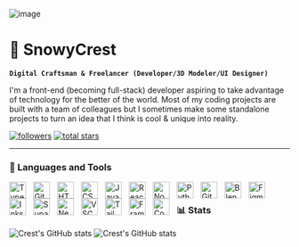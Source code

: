 ![image](https://github.com/user-attachments/assets/6835879c-3f88-48e4-b9da-d125bbd3d9eb)

# 🧊 SnowyCrest

**`Digital Craftsman & Freelancer (Developer/3D Modeler/UI Designer)`**

I'm a front-end (becoming full-stack) developer aspiring to take advantage of technology for the better of the world. Most of my coding projects are built with a team of colleagues but I sometimes make some standalone projects to turn an idea that I think is cool & unique into reality.

<p align="left">
      <a href="https://github.com/SnowyCrest?tab=followers">
         <img alt="followers" title="Follow me on Github" src="https://custom-icon-badges.demolab.com/github/followers/SnowyCrest?color=236ad3&labelColor=1155ba&style=for-the-badge&logo=person-add&label=Follow&logoColor=white"/></a>
      <a href="https://github.com/SnowyCrest?tab=repositories&sort=stargazers">
         <img alt="total stars" title="Total stars on GitHub" src="https://custom-icon-badges.demolab.com/github/stars/SnowyCrest?color=55960c&style=for-the-badge&labelColor=488207&logo=star"/></a>
   </p>

---  

### 🧰 Languages and Tools

<img align="left" alt="TypeScript" width="30px" style="padding-right:10px;" src="https://cdn.jsdelivr.net/gh/devicons/devicon/icons/typescript/typescript-plain.svg" />
<img align="left" alt="Git" width="30px" style="padding-right:10px;" src="https://cdn.jsdelivr.net/gh/devicons/devicon/icons/git/git-original.svg" />
<img align="left" alt="HTML" width="30px" style="padding-right:10px;" src="https://cdn.jsdelivr.net/gh/devicons/devicon/icons/html5/html5-plain.svg" />
<img align="left" alt="CSS" width="30px" style="padding-right:10px;" src="https://cdn.jsdelivr.net/gh/devicons/devicon/icons/css3/css3-plain.svg" />
<img align="left" alt="JavaScript" width="30px" style="padding-right:10px;" src="https://cdn.jsdelivr.net/gh/devicons/devicon/icons/javascript/javascript-plain.svg" />
<img align="left" alt="React" width="30px" style="padding-right:10px;" src="https://cdn.jsdelivr.net/gh/devicons/devicon/icons/react/react-original.svg" />
<img align="left" alt="NodeJS" width="30px" style="padding-right:10px;" src="https://cdn.jsdelivr.net/gh/devicons/devicon/icons/nodejs/nodejs-original.svg" />
<img align="left" alt="Python" width="30px" style="padding-right:10px;" src="https://cdn.jsdelivr.net/gh/devicons/devicon/icons/python/python-plain.svg" />
<img align="left" alt="GitHub" width="30px" style="padding-right:10px;" src="https://cdn.jsdelivr.net/gh/devicons/devicon/icons/github/github-original.svg" />
<img align="left" alt="Blender" width="30px" style="padding-right:10px;" src="https://cdn.jsdelivr.net/gh/devicons/devicon/icons/blender/blender-original.svg" />
<img align="left" alt="Figma" width="30px" style="padding-right:10px;" src="https://cdn.jsdelivr.net/gh/devicons/devicon/icons/figma/figma-original.svg" />
<img align="left" alt="Inkscape" width="30px" style="padding-right:10px;" src="https://cdn.jsdelivr.net/gh/devicons/devicon/icons/inkscape/inkscape-original.svg" />
<img align="left" alt="Supabase" width="30px" style="padding-right:10px;" src="https://cdn.jsdelivr.net/gh/devicons/devicon/icons/supabase/supabase-original.svg" />
<img align="left" alt="NextJS" width="30px" style="padding-right:10px;" src="https://cdn.jsdelivr.net/gh/devicons/devicon/icons/nextjs/nextjs-original.svg" />
<img align="left" alt="VSCode" width="30px" style="padding-right:10px;" src="https://cdn.jsdelivr.net/gh/devicons/devicon/icons/vscode/vscode-original.svg" />
<img align="left" alt="Tailwind CSS" width="30px" style="padding-right:10px;" src="https://cdn.jsdelivr.net/gh/devicons/devicon/icons/tailwindcss/tailwindcss-original.svg" />
<img align="left" alt="Framer Motion" width="30px" style="padding-right:10px;" src="https://cdn.jsdelivr.net/gh/devicons/devicon/icons/framermotion/framermotion-original.svg" />
<img align="left" alt="Codepen" width="30px" style="padding-right:10px;" src="https://cdn.jsdelivr.net/gh/devicons/devicon/icons/codepen/codepen-original.svg" />
<br/>

### 📊 Stats
![Crest's GitHub stats](https://github-readme-stats.vercel.app/api/top-langs?username=snowycrest&show_icons=true&theme=transparent&hide_border=true)
![Crest's GitHub stats](https://github-readme-stats.vercel.app/api?username=snowycrest&show_icons=true&theme=transparent&hide_border=true)


<!---
SnowyCrest/SnowyCrest is a ✨ special ✨ repository because its `README.md` (this file) appears on your GitHub profile.
You can click the Preview link to take a look at your changes.
--->

